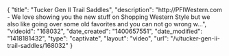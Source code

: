 {
    "title": "Tucker Gen II Trail Saddles",
    "description": "http:\/\/PFIWestern.com - We love showing you the new stuff on Shopping Western Style but we also like going over some old favorites and you can not go wrong w...",
    "videoid": "168032",
    "date_created": "1400657551",
    "date_modified": "1418181432",
    "type": "captivate",
    "layout": "video",
    "url": "\/v\/tucker-gen-ii-trail-saddles\/168032"
}